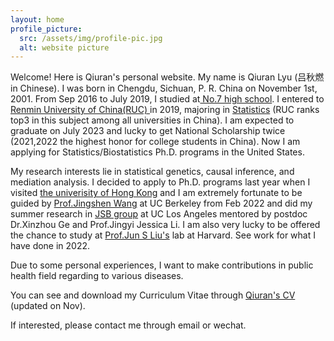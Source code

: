 ```yaml
---
layout: home
profile_picture:
  src: /assets/img/profile-pic.jpg
  alt: website picture
---
```


<p>
  Welcome! Here is Qiuran's personal website. My name is Qiuran Lyu (吕秋燃 in Chinese). I was born in Chengdu, Sichuan, P. R. China on November 1st, 2001. From Sep 2016 to July 2019, I studied at<a href="http://www.cdqz.net"> No.7 high school</a>. I entered to <a href="https://www.ruc.edu.cn"> Renmin University of China(RUC) </a> in 2019, majoring in <a href="http://stat.ruc.edu.cn">Statistics</a> (RUC ranks top3 in this subject among all universities in China).  I am expected to graduate on July 2023 and lucky to get National Scholarship twice (2021,2022 the highest honor for college students in China). Now I am applying for Statistics/Biostatistics Ph.D. programs in the United States.

</p>
<p>
  My research interests lie in statistical genetics, causal inference, and mediation analysis. I decided to apply to Ph.D. programs last year when I visited <a href="https://www.hku.hk">the univerisity of Hong Kong</a> and I am extremely fortunate to be guided by <a href="https://sites.google.com/berkeley.edu/jingshenwang/"> Prof.Jingshen Wang</a> at UC Berkeley from Feb 2022 and did my summer research in <a href="http://jsb.ucla.edu/people/jingyi-jessica-li">JSB group</a> at UC Los Angeles mentored by postdoc Dr.Xinzhou Ge and Prof.Jingyi Jessica Li. I am also very lucky to be offered the chance to study at <a href="https://sites.harvard.edu/junliu/">Prof.Jun S Liu's</a> lab at Harvard. See work for what I have done in 2022. 
  </p>
  Due to some personal experiences, I want to make contributions in public health field regarding to various diseases.
<p>
  You can see and download my Curriculum Vitae through <a href="https://drive.google.com/file/d/1LpB8VqoGVCvEJR2wZQ-7dJLx5LAGHRQK/view?usp=sharing"> Qiuran's CV</a> (updated on Nov).
</p>
<p> 
  If interested, please contact me through email or wechat. 
</p>
